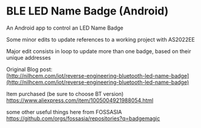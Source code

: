 # BLE LED Name Badge (Android)

An Android app to control an LED Name Badge

Some minor edits to update references to a working project with AS2022EE

Major edit consists in loop to update more than one badge, based on their unique addresses


Original Blog post:  
[http://nilhcem.com/iot/reverse-engineering-bluetooth-led-name-badge](http://nilhcem.com/iot/reverse-engineering-bluetooth-led-name-badge)

Item purchased (be sure to choose BT version)
https://www.aliexpress.com/item/1005004921988054.html

some other useful things here from FOSSASIA
https://github.com/orgs/fossasia/repositories?q=badgemagic
